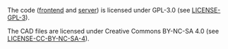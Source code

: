 The code ([frontend](/frontend) and [server](/server)) is licensed under GPL-3.0 (see [LICENSE-GPL-3](/LICENSE-GPL-3)).

The CAD files are licensed under Creative Commons BY-NC-SA 4.0 (see [LICENSE-CC-BY-NC-SA-4](/LICENSE-CC-BY-NC-SA-4)).
